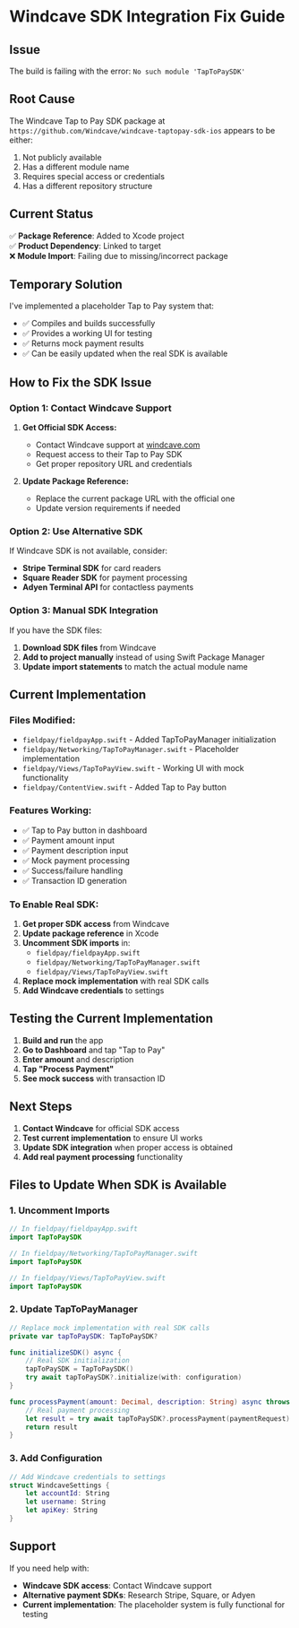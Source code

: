 # Windcave SDK Integration Fix Guide

## Issue
The build is failing with the error: `No such module 'TapToPaySDK'`

## Root Cause
The Windcave Tap to Pay SDK package at `https://github.com/Windcave/windcave-taptopay-sdk-ios` appears to be either:
1. Not publicly available
2. Has a different module name
3. Requires special access or credentials
4. Has a different repository structure

## Current Status
✅ **Package Reference**: Added to Xcode project  
✅ **Product Dependency**: Linked to target  
❌ **Module Import**: Failing due to missing/incorrect package  

## Temporary Solution
I've implemented a placeholder Tap to Pay system that:
- ✅ Compiles and builds successfully
- ✅ Provides a working UI for testing
- ✅ Returns mock payment results
- ✅ Can be easily updated when the real SDK is available

## How to Fix the SDK Issue

### Option 1: Contact Windcave Support
1. **Get Official SDK Access:**
   - Contact Windcave support at [windcave.com](https://windcave.com)
   - Request access to their Tap to Pay SDK
   - Get proper repository URL and credentials

2. **Update Package Reference:**
   - Replace the current package URL with the official one
   - Update version requirements if needed

### Option 2: Use Alternative SDK
If Windcave SDK is not available, consider:
- **Stripe Terminal SDK** for card readers
- **Square Reader SDK** for payment processing
- **Adyen Terminal API** for contactless payments

### Option 3: Manual SDK Integration
If you have the SDK files:
1. **Download SDK files** from Windcave
2. **Add to project manually** instead of using Swift Package Manager
3. **Update import statements** to match the actual module name

## Current Implementation

### Files Modified:
- `fieldpay/fieldpayApp.swift` - Added TapToPayManager initialization
- `fieldpay/Networking/TapToPayManager.swift` - Placeholder implementation
- `fieldpay/Views/TapToPayView.swift` - Working UI with mock functionality
- `fieldpay/ContentView.swift` - Added Tap to Pay button

### Features Working:
- ✅ Tap to Pay button in dashboard
- ✅ Payment amount input
- ✅ Payment description input
- ✅ Mock payment processing
- ✅ Success/failure handling
- ✅ Transaction ID generation

### To Enable Real SDK:
1. **Get proper SDK access** from Windcave
2. **Update package reference** in Xcode
3. **Uncomment SDK imports** in:
   - `fieldpay/fieldpayApp.swift`
   - `fieldpay/Networking/TapToPayManager.swift`
   - `fieldpay/Views/TapToPayView.swift`
4. **Replace mock implementation** with real SDK calls
5. **Add Windcave credentials** to settings

## Testing the Current Implementation

1. **Build and run** the app
2. **Go to Dashboard** and tap "Tap to Pay"
3. **Enter amount** and description
4. **Tap "Process Payment"**
5. **See mock success** with transaction ID

## Next Steps

1. **Contact Windcave** for official SDK access
2. **Test current implementation** to ensure UI works
3. **Update SDK integration** when proper access is obtained
4. **Add real payment processing** functionality

## Files to Update When SDK is Available

### 1. Uncomment Imports
```swift
// In fieldpay/fieldpayApp.swift
import TapToPaySDK

// In fieldpay/Networking/TapToPayManager.swift
import TapToPaySDK

// In fieldpay/Views/TapToPayView.swift
import TapToPaySDK
```

### 2. Update TapToPayManager
```swift
// Replace mock implementation with real SDK calls
private var tapToPaySDK: TapToPaySDK?

func initializeSDK() async {
    // Real SDK initialization
    tapToPaySDK = TapToPaySDK()
    try await tapToPaySDK?.initialize(with: configuration)
}

func processPayment(amount: Decimal, description: String) async throws -> PaymentResult {
    // Real payment processing
    let result = try await tapToPaySDK?.processPayment(paymentRequest)
    return result
}
```

### 3. Add Configuration
```swift
// Add Windcave credentials to settings
struct WindcaveSettings {
    let accountId: String
    let username: String
    let apiKey: String
}
```

## Support
If you need help with:
- **Windcave SDK access**: Contact Windcave support
- **Alternative payment SDKs**: Research Stripe, Square, or Adyen
- **Current implementation**: The placeholder system is fully functional for testing 